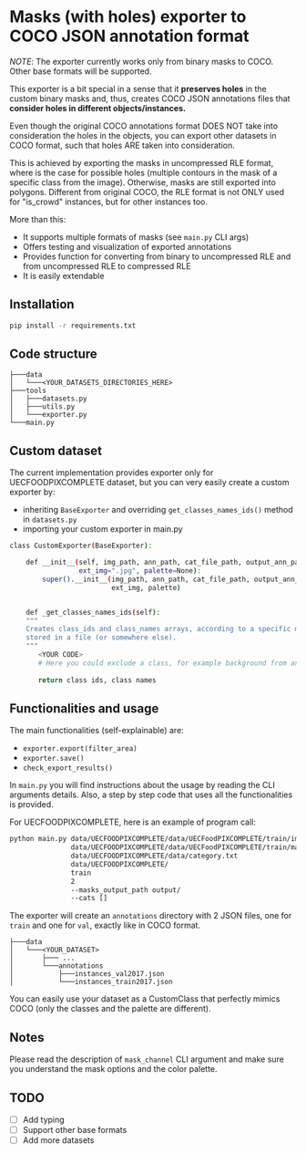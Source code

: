 # Masks (with holes) exporter to COCO JSON annotation format

*NOTE*: The exporter currently works only from binary masks to COCO. Other base formats will be supported.

This exporter is a bit special in a sense that it **preserves holes** in the custom binary masks and, thus,
creates COCO JSON annotations files that **consider holes in different objects/instances.**

Even though the original COCO annotations format DOES NOT take into consideration the holes in the objects, you can export other datasets in COCO format, such that holes ARE taken into consideration.

This is achieved by exporting the masks in uncompressed RLE format, where is the case for possible holes (multiple contours in the mask of a specific class from the image). 
Otherwise, masks are still exported into polygons. Different from original COCO, the RLE format is not ONLY used for "is_crowd" instances, but for other instances too. 

More than this:
- It supports multiple formats of masks (see `main.py` CLI args)
- Offers testing and visualization of exported annotations
- Provides function for converting from binary to uncompressed RLE and from uncompressed RLE to compressed RLE
- It is easily extendable

## Installation
```bash
pip install -r requirements.txt
```

## Code structure
```
├───data
│   └───<YOUR_DATASETS_DIRECTORIES_HERE>
├───tools
│   ├───datasets.py
│   ├───utils.py
│   └───exporter.py
└───main.py

```

## Custom dataset
The current implementation provides exporter only for UECFOODPIXCOMPLETE dataset, but you can very easily create a custom exporter by:
- inheriting `BaseExporter` and overriding `get_classes_names_ids()` method in `datasets.py`
- importing your custom exporter in main.py

```bash
class CustomExporter(BaseExporter):

    def __init__(self, img_path, ann_path, cat_file_path, output_ann_path, split, mask_channel, ext_ann=".png",
                 ext_img=".jpg", palette=None):
        super().__init__(img_path, ann_path, cat_file_path, output_ann_path, split, mask_channel, ext_ann,
                         ext_img, palette)


    def _get_classes_names_ids(self):
    """
    Creates class_ids and class_names arrays, according to a specific mapping, 
    stored in a file (or somewhere else).
    """
       <YOUR CODE>
       # Here you could exclude a class, for example background from annotations, if you wish
       
       return class ids, class names
```

## Functionalities and usage
The main functionalities (self-explainable) are:
- `exporter.export(filter_area)`
- `exporter.save()`
- `check_export_results()`

In `main.py` you will find instructions about the usage by reading the CLI arguments details. Also, a step by step code that uses all the functionalities is provided.

For UECFOODPIXCOMPLETE, here is an example of program call:
```bash
python main.py data/UECFOODPIXCOMPLETE/data/UECFoodPIXCOMPLETE/train/img/ 
               data/UECFOODPIXCOMPLETE/data/UECFoodPIXCOMPLETE/train/mask/ 
               data/UECFOODPIXCOMPLETE/data/category.txt 
               data/UECFOODPIXCOMPLETE/ 
               train 
               2 
               --masks_output_path output/
               --cats []
```

The exporter will create an `annotations` directory with 2 JSON files, one for `train` and one for `val`, exactly like in COCO format.
```
├───data
│   └───<YOUR_DATASET>
│       ├─── ...
│       └───annotations
│           ├───instances_val2017.json
│           └───instances_train2017.json
```
You can easily use your dataset as a CustomClass that perfectly mimics COCO (only the classes and the palette are different).

## Notes
Please read the description of `mask_channel` CLI argument and make sure you understand the mask options and the color palette.

## TODO
- [ ] Add typing
- [ ] Support other base formats
- [ ] Add more datasets
